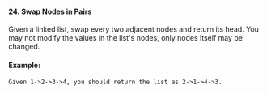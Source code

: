 #### 24. Swap Nodes in Pairs

Given a linked list, swap every two adjacent nodes and return its head.
You may not modify the values in the list's nodes, only nodes itself may be changed. 

#### Example:
```
Given 1->2->3->4, you should return the list as 2->1->4->3.
```